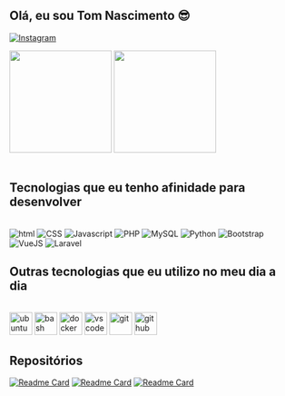 ## Olá, eu sou Tom Nascimento 😎

[![Instagram](https://img.shields.io/badge/Instagram-E4405F?style=for-the-badge&logo=instagram&logoColor=white)](https://instagram.com/user.thom)</br>

<div>
<img height="180em" src="https://github-readme-stats.vercel.app/api?username=ThomNascimento&show_icons=true&theme=defout"/>
<img height="180em" src="https://github-readme-stats.vercel.app/api/top-langs/?username=ThomNascimento&layout=compact)](https://github.com/ThomNascimento/github-readme-stats&theme=defout"/>
</div></br>

##


## Tecnologias que eu tenho afinidade para desenvolver

<div style="display: inline_block"></br>
    <img alt="html" src="https://img.shields.io/badge/HTML-239120?style=for-the-badge&logo=html5&logoColor=white">
    <img alt="CSS" src="https://img.shields.io/badge/CSS-239120?&style=for-the-badge&logo=css3&logoColor=white">
    <img alt="Javascript" src="https://img.shields.io/badge/JavaScript-F7DF1E?style=for-the-badge&logo=javascript&logoColor=black">
    <img alt="PHP" src="https://img.shields.io/badge/PHP-777BB4?style=for-the-badge&logo=php&logoColor=white">
    <img alt="MySQL" src="https://img.shields.io/badge/MySQL-00000F?style=for-the-badge&logo=mysql&logoColor=white">
    <img alt="Python" src="https://img.shields.io/badge/Python-3776AB?style=for-the-badge&logo=python&logoColor=white">
    <img alt="Bootstrap" src="https://img.shields.io/badge/Bootstrap-563D7C?style=for-the-badge&logo=bootstrap&logoColor=white">
    <img alt="VueJS" src="https://img.shields.io/badge/Vue.js-35495E?style=for-the-badge&logo=vue.js&logoColor=4FC08D">
    <img alt="Laravel" src="https://img.shields.io/badge/Laravel-FF2D20?style=for-the-badge&logo=laravel&logoColor=white">
</div>

##

## Outras tecnologias que eu utilizo no meu dia a dia

<div style="display: inline_block"></br>
    <img alt="ubuntu" height="40em" width="40" aling="center" src="https://cdn.jsdelivr.net/gh/devicons/devicon/icons/ubuntu/ubuntu-plain.svg"/>
    <img alt="bash" height="40em" width="40" aling="center" src="https://cdn.jsdelivr.net/gh/devicons/devicon/icons/bash/bash-original.svg" />
    <img alt="docker" height="40em" width="40" aling="center" src="https://cdn.jsdelivr.net/gh/devicons/devicon/icons/docker/docker-original.svg" />
    <img alt="vscode" height="40em" width="40" aling="center" src="https://cdn.jsdelivr.net/gh/devicons/devicon/icons/vscode/vscode-original.svg" />
    <img alt="git" height="40em" width="40" aling="center" src="https://cdn.jsdelivr.net/gh/devicons/devicon/icons/git/git-original.svg" />
    <img alt="github" height="40em" width="40" aling="center" src="https://cdn.jsdelivr.net/gh/devicons/devicon/icons/github/github-original.svg" />
</div>


## Repositórios

[![Readme Card](https://github-readme-stats.vercel.app/api/pin/?username=ThomNascimento&repo=infra-asa)](https://github.com/ThomNascimento/infra-asa)
[![Readme Card](https://github-readme-stats.vercel.app/api/pin/?username=ThomNascimento&repo=mail-asa)](https://github.com/ThomNascimento/mail-asa)
[![Readme Card](https://github-readme-stats.vercel.app/api/pin/?username=ThomNascimento&repo=ASA-2022)](https://github.com/ThomNascimento/ASA-2022)

